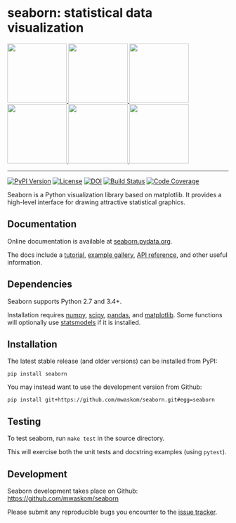 seaborn: statistical data visualization
=======================================

<div class="row">
<a href=https://seaborn.pydata.org/examples/anscombes_quartet.html>
<img src="https://seaborn.pydata.org/_static/anscombes_quartet_thumb.png" height="135" width="135">
</a>

<a href=https://seaborn.pydata.org/examples/multiple_regression.html>
<img src="https://seaborn.pydata.org/_static/multiple_regression_thumb.png" height="135" width="135">
</a>

<a href=https://seaborn.pydata.org/examples/many_facets.html>
<img src="https://seaborn.pydata.org/_static/many_facets_thumb.png" height="135" width="135">
</a>

<a href=https://seaborn.pydata.org/examples/structured_heatmap.html>
<img src="https://seaborn.pydata.org/_static/structured_heatmap_thumb.png" height="135" width="135">
</a>

<a href=https://seaborn.pydata.org/examples/scatterplot_matrix.html>
<img src="https://seaborn.pydata.org/_static/scatterplot_matrix_thumb.png" height="135" width="135">
</a>

<a href=https://seaborn.pydata.org/examples/horizontal_boxplot.html>
<img src="https://seaborn.pydata.org/_static/horizontal_boxplot_thumb.png" height="135" width="135">
</a>

</div>

--------------------------------------

[![PyPI Version](https://img.shields.io/pypi/v/seaborn.svg)](https://pypi.org/project/seaborn/)
[![License](https://img.shields.io/pypi/l/seaborn.svg)](https://github.com/mwaskom/seaborn/blob/master/LICENSE)
[![DOI](https://zenodo.org/badge/DOI/10.5281/zenodo.883859.svg)](https://doi.org/10.5281/zenodo.883859)
[![Build Status](https://travis-ci.org/mwaskom/seaborn.svg?branch=master)](https://travis-ci.org/mwaskom/seaborn)
[![Code Coverage](https://codecov.io/gh/mwaskom/seaborn/branch/master/graph/badge.svg)](https://codecov.io/gh/mwaskom/seaborn)

Seaborn is a Python visualization library based on matplotlib. It provides a high-level interface for drawing attractive statistical graphics.


Documentation
-------------

Online documentation is available at [seaborn.pydata.org](https://seaborn.pydata.org).

The docs include a [tutorial](https://seaborn.pydata.org/tutorial.html), [example gallery](https://seaborn.pydata.org/examples/index.html), [API reference](https://seaborn.pydata.org/api.html), and other useful information.


Dependencies
------------

Seaborn supports Python 2.7 and 3.4+.

Installation requires [numpy](http://www.numpy.org/), [scipy](https://www.scipy.org/), [pandas](https://pandas.pydata.org/), and [matplotlib](https://matplotlib.org/). Some functions will optionally use [statsmodels](https://www.statsmodels.org/) if it is installed.


Installation
------------

The latest stable release (and older versions) can be installed from PyPI:

    pip install seaborn

You may instead want to use the development version from Github:

    pip install git+https://github.com/mwaskom/seaborn.git#egg=seaborn


Testing
-------

To test seaborn, run `make test` in the source directory.

This will exercise both the unit tests and docstring examples (using `pytest`).

 
Development
-----------

Seaborn development takes place on Github: https://github.com/mwaskom/seaborn

Please submit any reproducible bugs you encounter to the [issue tracker](https://github.com/mwaskom/seaborn/issues).

